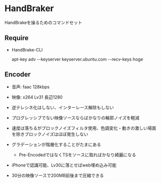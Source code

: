 HandBraker
==========

HandBrakeを操るためのコマンドセット

Require
-------

* HandBrake-CLI

	apt-key adv --keyserver keyserver.ubuntu.com --recv-keys hoge

Encoder
-------

* 音声: faac 128kbps
* 映像: x264 Lv31 長辺1280

* 逆テレシネ化はしない、インターレース解除もしない
* プログレッシブでない映像ソースならばかなりの輪郭ノイズを軽減
* 速度は落ちるがブロックノイズフィルタ使用、色調変化・動きの激しい場面を除きブロックノイズはほぼ発生しない
* グラデーションが階層化することがたまにある
	* Pre-EncodedではなくTSをソースに取ればかなり綺麗になる

* iPhoneで認識可能、Lv30に落とせばweb埋め込み可能
* 30分の映像ソースで200MB前後まで圧縮できる
